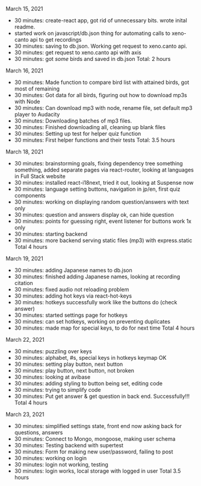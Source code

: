 March 15, 2021

- 30 minutes: create-react app, got rid of unnecessary bits. wrote inital readme.
- started work on javascript/db.json thing for automating calls to xeno-canto api to get recordings
- 30 minutes: saving to db.json. Working get request to xeno.canto api.
- 30 minutes: get request to xeno.canto api with axis
- 30 minutes: got _some_ birds and saved in db.json
  Total: 2 hours

March 16, 2021

- 30 minutes: Made function to compare bird list with attained birds, got most of remaining
- 30 minutes: Got data for all birds, figuring out how to download mp3s with Node
- 30 minutes: Can download mp3 with node, rename file, set default mp3 player to Audacity
- 30 minutes: Downloading batches of mp3 files.
- 30 minutes: Finished downloading all, cleaning up blank files
- 30 minutes: Setting up test for helper quiz function
- 30 minutes: First helper functions and their tests
  Total: 3.5 hours

March 18, 2021

- 30 minutes: brainstorming goals, fixing dependency tree something something, added separate pages via react-router, looking at languages in Full Stack website
- 30 minutes: installed react-i18next, tried it out, looking at Suspense now
- 30 minutes: language setting buttons, navigation in jp/en, first quiz components
- 30 minutes: working on displaying random question/answers with text only
- 30 minutes: question and answers display ok, can hide question
- 30 minutes: points for guessing right, event listener for buttons work 1x only
- 30 minutes: starting backend
- 30 minutes: more backend serving static files (mp3) with express.static
  Total 4 hours

March 19, 2021

- 30 minutes: adding Japanese names to db.json
- 30 minutes: finished adding Japanese names, looking at recording citation
- 30 minutes: fixed audio not reloading problem
- 30 minutes: adding hot keys via react-hot-keys
- 30 minutes: hotkeys successfully work like the buttons do (check answer)
- 30 minutes: started settings page for hotkeys
- 30 minutes: can set hotkeys, working on preventing duplicates
- 30 minutes: made map for special keys, to do for next time
  Total 4 hours

March 22, 2021

- 30 minutes: puzzling over keys
- 30 minutes: alphabet, #s, special keys in hotkeys keymap OK
- 30 minutes: setting play button, next button
- 30 minutes: play button, next button, not broken
- 30 minutes: looking at avibase
- 30 minutes: adding styling to button being set, editing code
- 30 minutes: trying to simplify code
- 30 minutes: Put get answer & get question in back end. Successfully!!!
  Total 4 hours

March 23, 2021

- 30 minutes: simplified settings state, front end now asking back for questions, answers
- 30 minutes: Connect to Mongo, mongoose, making user schema
- 30 minutes: Testing backend with supertest
- 30 minutes: Form for making new user/password, failing to post
- 30 minutes: working on login
- 30 minutes: login not working, testing
- 30 minutes: login works, local storage with logged in user
  Total 3.5 hours
